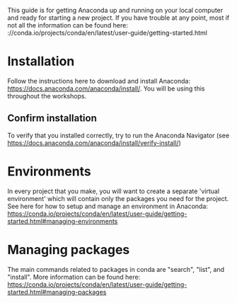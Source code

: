 This guide is for getting Anaconda up and running on your local computer and ready for starting a new project. If you have trouble at any point, most if not all the information can be found here: ://conda.io/projects/conda/en/latest/user-guide/getting-started.html

# Installation
Follow the instructions here to download and install Anaconda: https://docs.anaconda.com/anaconda/install/. You will be using this throughout the workshops.

## Confirm installation
To verify that you installed correctly, try to run the Anaconda Navigator (see https://docs.anaconda.com/anaconda/install/verify-install/)

# Environments
In every project that you make, you will want to create a separate 'virtual environment' which will contain only the packages you need for the project.
See here for how to setup and manage an environment in Anaconda: https://conda.io/projects/conda/en/latest/user-guide/getting-started.html#managing-environments

# Managing packages
The main commands related to packages in conda are "search", "list", and "install". More information can be found here: https://conda.io/projects/conda/en/latest/user-guide/getting-started.html#managing-packages
